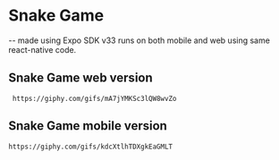 # Snake Game
-- made using Expo SDK v33 runs on both mobile and web using same react-native code.
  ## Snake Game web version
     https://giphy.com/gifs/mA7jYMKSc3lQW8wvZo

  ## Snake Game mobile version
    https://giphy.com/gifs/kdcXtlhTDXgkEaGMLT
